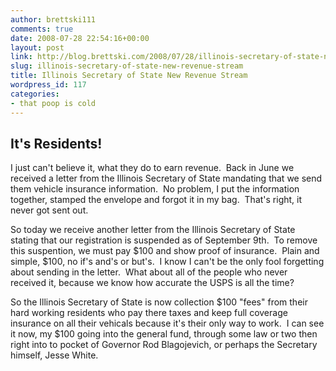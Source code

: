 ```yaml
---
author: brettski111
comments: true
date: 2008-07-28 22:54:16+00:00
layout: post
link: http://blog.brettski.com/2008/07/28/illinois-secretary-of-state-new-revenue-stream/
slug: illinois-secretary-of-state-new-revenue-stream
title: Illinois Secretary of State New Revenue Stream
wordpress_id: 117
categories:
- that poop is cold
---
```


## **It's Residents!**


I just can't believe it, what they do to earn revenue.  Back in June we received a letter from the Illinois Secretary of State mandating that we send them vehicle insurance information.  No problem, I put the information together, stamped the envelope and forgot it in my bag.  That's right, it never got sent out.

So today we receive another letter from the Illinois Secretary of State stating that our registration is suspended as of September 9th.  To remove this suspention, we must pay $100 and show proof of insurance.  Plain and simple, $100, no if's and's or but's.  I know I can't be the only fool forgetting about sending in the letter.  What about all of the people who never received it, because we know how accurate the USPS is all the time?

So the Illinois Secretary of State is now collection $100 "fees" from their hard working residents who pay there taxes and keep full coverage insurance on all their vehicals because it's their only way to work.  I can see it now, my $100 going into the general fund, through some law or two then right into to pocket of Governor Rod Blagojevich, or perhaps the Secretary himself, Jesse White.
